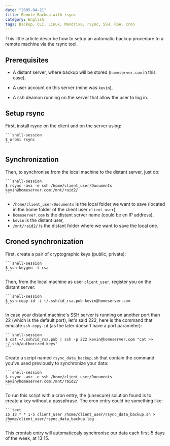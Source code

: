 ```yaml
---
date: "2005-04-21"
title: Remote Backup with rsync
category: English
tags: Backup, CLI, Linux, Mandriva, rsync, SSH, RSA, cron
---
```


This little article describe how to setup an automatic backup procedure to a remote machine via the rsync tool.

## Prerequisites

  * A distant server, where backup will be stored (`homeserver.com` in this case),

  * A user account on this server (mine was `kevin`),

  * A ssh deamon running on the server that allow the user to log in.

## Setup rsync

First, install rsync on the client and on the server using:

    ```shell-session
    $ urpmi rsync
    ```

## Synchronization

Then, to synchronise from the local machine to the distant server, just do:

    ```shell-session
    $ rsync -avz -e ssh /home/client_user/Documents kevin@homeserver.com:/mnt/raid2/
    ```

  * `/home/client_user/Documents` is the local folder we want to save (located in the home folder of the client user `client_user`),
  * `homeserver.com` is the distant server name (could be en IP address),
  * `kevin` is the distant user,
  * `/mnt/raid2/` is the distant folder where we want to save the local one.

## Croned synchronization

First, create a pair of cryptographic keys (public, private):

    ```shell-session
    $ ssh-keygen -t rsa
    ```

Then, from the local machine as user `client_user`, register you on the distant server:

    ```shell-session
    $ ssh-copy-id -i ~/.ssh/id_rsa.pub kevin@homeserver.com
    ```

In case your distant machine's SSH server is running on another port than 22 (which is the default port), let's said 222, here is the command that emulate `ssh-copy-id` (as the later doesn't have a port parameter):

    ```shell-session
    $ cat ~/.ssh/id_rsa.pub | ssh -p 222 kevin@homeserver.com "cat >> ~/.ssh/authorized_keys"
    ```

Create a script named `rsync_data_backup.sh` that contain the command you've used previously to synchronize your data:

    ```shell-session
    $ rsync -avz -e ssh /home/client_user/Documents kevin@homeserver.com:/mnt/raid2/
    ```

To run this script with a cron entry, the (unsecure) solution found is to create a key without a passphrase. The cron entry could be something like:

    ```text
    15 13 * * 1-5 client_user /home/client_user/rsync_data_backup.sh > /home/client_user/rsync_data_backup.log
    ```

This crontab entry will automaticcaly synchronise our data each first-5 days of the week, at 13:15.
